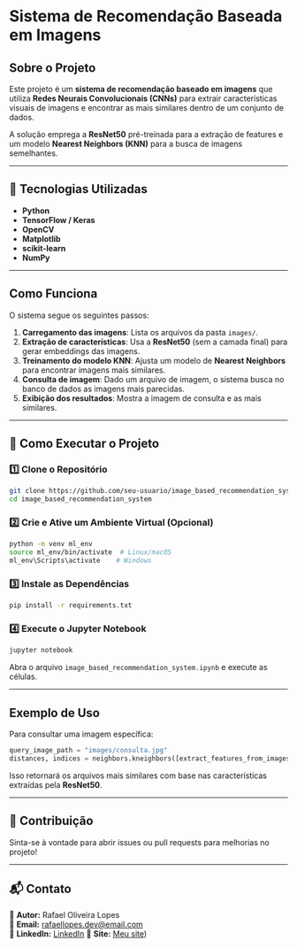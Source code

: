 # Sistema de Recomendação Baseada em Imagens

## Sobre o Projeto
Este projeto é um **sistema de recomendação baseado em imagens** que utiliza **Redes Neurais Convolucionais (CNNs)** para extrair características visuais de imagens e encontrar as mais similares dentro de um conjunto de dados.

A solução emprega a **ResNet50** pré-treinada para a extração de features e um modelo **Nearest Neighbors (KNN)** para a busca de imagens semelhantes.

---

## 🚀 Tecnologias Utilizadas
- **Python**
- **TensorFlow / Keras**
- **OpenCV**
- **Matplotlib**
- **scikit-learn**
- **NumPy**

---

## Como Funciona
O sistema segue os seguintes passos:

1. **Carregamento das imagens**: Lista os arquivos da pasta `images/`.
2. **Extração de características**: Usa a **ResNet50** (sem a camada final) para gerar embeddings das imagens.
3. **Treinamento do modelo KNN**: Ajusta um modelo de **Nearest Neighbors** para encontrar imagens mais similares.
4. **Consulta de imagem**: Dado um arquivo de imagem, o sistema busca no banco de dados as imagens mais parecidas.
5. **Exibição dos resultados**: Mostra a imagem de consulta e as mais similares.

---

## 🔧 Como Executar o Projeto
### 1️⃣ Clone o Repositório
```bash
git clone https://github.com/seu-usuario/image_based_recommendation_system.git
cd image_based_recommendation_system
```

### 2️⃣ Crie e Ative um Ambiente Virtual (Opcional)
```bash
python -m venv ml_env
source ml_env/bin/activate  # Linux/macOS
ml_env\Scripts\activate    # Windows
```

### 3️⃣ Instale as Dependências
```bash
pip install -r requirements.txt
```

### 4️⃣ Execute o Jupyter Notebook
```bash
jupyter notebook
```
Abra o arquivo `image_based_recommendation_system.ipynb` e execute as células.

---

## Exemplo de Uso
Para consultar uma imagem específica:
```python
query_image_path = "images/consulta.jpg"
distances, indices = neighbors.kneighbors([extract_features_from_images(query_image_path, model)])
```
Isso retornará os arquivos mais similares com base nas características extraídas pela **ResNet50**.

---

## 📌 Contribuição
Sinta-se à vontade para abrir issues ou pull requests para melhorias no projeto!

---

## 📬 Contato
🔹 **Autor:** Rafael Oliveira Lopes  
🔹 **Email:** rafaellopes.dev@email.com  
🔹 **LinkedIn:** [LinkedIn]([https://github.com/seu-usuario](https://www.linkedin.com/in/rafael-lopes-desenvolvedor-fullstack/))
🔹 **Site:** [Meu site]([https://www.rafaellopes.dev/]))  

